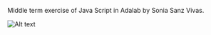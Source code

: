 Middle term exercise of Java Script in Adalab by Sonia Sanz Vivas.

![Alt text](relative/path/to/img/diagrama.png)
